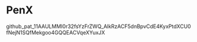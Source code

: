 # PenX

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
